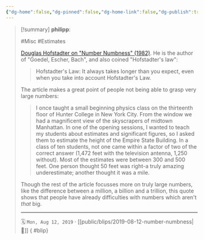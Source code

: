 ```yaml
---
{"dg-home":false,"dg-pinned":false,"dg-home-link":false,"dg-publish":true,"type":"blip","created-date":"2019-08-12T00:00:00","disabled rules":["yaml-title","yaml-title-alias","file-name-heading"],"title":"philipp @ 2019-08-12","dg-permalink":"2019/08/12/number-numbness/","updated-date":"2025-04-30T22:27:34","dg-path":"blips/2019-08-12-number-numbness.md","permalink":"/2019/08/12/number-numbness/","dgPassFrontmatter":true}
---
```


> [!summary] **philipp**:
>
> #Misc #Estimates
>
> [Douglas Hofstadter on "Number Numbness" (1982)](https://www.gwern.net/docs/math/1982-hofstadter.pdf). He is the author of "Goedel, Escher, Bach", and also coined "Hofstadter's law":
>
> > Hofstadter's Law: It always takes longer than you expect, even when you take into account Hofstadter's Law.
>
> The article makes a great point of people not being able to grasp very large numbers:
>
> > I once taught a small beginning physics class on the thirteenth floor of Hunter College in New York City. From the window we had a magnificent view of the skyscrapers of midtown Manhattan. In one of the opening sessions, I wanted to teach my students about estimates and significant figures, so I asked them to estimate the height of the Empire State Building. In a class of ten students, not one came within a factor of two of the correct answer (1,472 feet with the television antenna, 1,250 without). Most of the estimates were between 300 and 500 feet. One person thought 50 feet was right-a truly amazing underestimate; another thought it was a mile.
>
> Though the rest of the article focusses more on truly large numbers, like the difference between a million, a billion and a trillion, this quote shows that people have already difficulties with numbers which aren't _that_ big.
> - - -
>
> 🗓️ `Mon, Aug 12, 2019` · [[public/blips/2019-08-12-number-numbness\|🔗]]
{ #blip}

